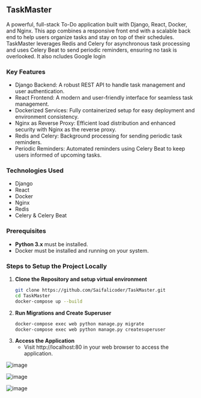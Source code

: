 ## TaskMaster
A powerful, full-stack To-Do application built with Django, React, Docker, and Nginx. This app combines a responsive front end with a scalable back end to help users organize tasks and stay on top of their schedules. 
TaskMaster leverages Redis and Celery for asynchronous task processing and uses Celery Beat to send periodic reminders, ensuring no task is overlooked. It also ncludes Google login

### Key Features
- Django Backend: A robust REST API to handle task management and user authentication.
- React Frontend: A modern and user-friendly interface for seamless task management.
- Dockerized Services: Fully containerized setup for easy deployment and environment consistency.
- Nginx as Reverse Proxy: Efficient load distribution and enhanced security with Nginx as the reverse proxy.
- Redis and Celery: Background processing for sending periodic task reminders.
- Periodic Reminders: Automated reminders using Celery Beat to keep users informed of upcoming tasks.
### Technologies Used
- Django 
- React
- Docker
- Nginx
- Redis
- Celery & Celery Beat
### Prerequisites
- **Python 3.x** must be installed.
- Docker must be installed and running on your system.

### Steps to Setup the Project Locally
1. **Clone the Repository and setup virtual environment**
   ```bash
   git clone https://github.com/Saifalicoder/TaskMaster.git
   cd TaskMaster
   docker-compose up --build

   ```
2. **Run Migrations and Create Superuser**
   ```bash
   docker-compose exec web python manage.py migrate
   docker-compose exec web python manage.py createsuperuser

   ```
3. **Access the Application**
   - Visit http://localhost:80 in your web browser to access the application.

![image](https://github.com/user-attachments/assets/e1595ad1-5345-4044-b7d3-643754b20f96)

![image](https://github.com/user-attachments/assets/d32308a8-6e0b-480e-9582-bd20d7bc4fcc)

![image](https://github.com/user-attachments/assets/53a9b80a-c1d2-47c0-b25c-cfacd8271cee)


          

